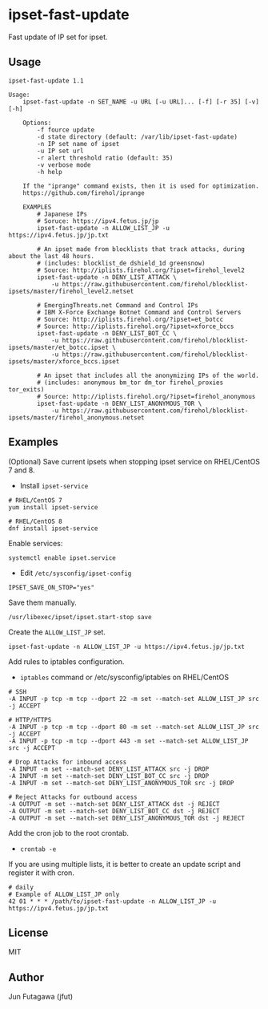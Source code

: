 # ipset-fast-update

Fast update of IP set for ipset.

## Usage

```
ipset-fast-update 1.1

Usage:
    ipset-fast-update -n SET_NAME -u URL [-u URL]... [-f] [-r 35] [-v] [-h]

    Options:
        -f fource update
        -d state directory (default: /var/lib/ipset-fast-update)
        -n IP set name of ipset
        -u IP set url
        -r alert threshold ratio (default: 35)
        -v verbose mode
        -h help

    If the "iprange" command exists, then it is used for optimization.
    https://github.com/firehol/iprange

    EXAMPLES
        # Japanese IPs
        # Soruce: https://ipv4.fetus.jp/jp
        ipset-fast-update -n ALLOW_LIST_JP -u https://ipv4.fetus.jp/jp.txt

        # An ipset made from blocklists that track attacks, during about the last 48 hours.
        # (includes: blocklist_de dshield_1d greensnow)
        # Source: http://iplists.firehol.org/?ipset=firehol_level2
        ipset-fast-update -n DENY_LIST_ATTACK \
            -u https://raw.githubusercontent.com/firehol/blocklist-ipsets/master/firehol_level2.netset

        # EmergingThreats.net Command and Control IPs
        # IBM X-Force Exchange Botnet Command and Control Servers
        # Source: http://iplists.firehol.org/?ipset=et_botcc
        # Source: http://iplists.firehol.org/?ipset=xforce_bccs
        ipset-fast-update -n DENY_LIST_BOT_CC \
            -u https://raw.githubusercontent.com/firehol/blocklist-ipsets/master/et_botcc.ipset \
            -u https://raw.githubusercontent.com/firehol/blocklist-ipsets/master/xforce_bccs.ipset

        # An ipset that includes all the anonymizing IPs of the world.
        # (includes: anonymous bm_tor dm_tor firehol_proxies tor_exits)
        # Source: http://iplists.firehol.org/?ipset=firehol_anonymous
        ipset-fast-update -n DENY_LIST_ANONYMOUS_TOR \
            -u https://raw.githubusercontent.com/firehol/blocklist-ipsets/master/firehol_anonymous.netset
```

## Examples

(Optional) Save current ipsets when stopping ipset service on RHEL/CentOS 7 and 8.

- Install `ipset-service`

```
# RHEL/CentOS 7
yum install ipset-service

# RHEL/CentOS 8
dnf install ipset-service
```

Enable services:

```
systemctl enable ipset.service
```

- Edit `/etc/sysconfig/ipset-config`

```
IPSET_SAVE_ON_STOP="yes"
```

Save them manually.

```
/usr/libexec/ipset/ipset.start-stop save
```

Create the `ALLOW_LIST_JP` set.

```
ipset-fast-update -n ALLOW_LIST_JP -u https://ipv4.fetus.jp/jp.txt
```

Add rules to iptables configuration.

- `iptables` command or /etc/sysconfig/iptables on RHEL/CentOS

```
# SSH
-A INPUT -p tcp -m tcp --dport 22 -m set --match-set ALLOW_LIST_JP src -j ACCEPT

# HTTP/HTTPS
-A INPUT -p tcp -m tcp --dport 80 -m set --match-set ALLOW_LIST_JP src -j ACCEPT
-A INPUT -p tcp -m tcp --dport 443 -m set --match-set ALLOW_LIST_JP src -j ACCEPT

# Drop Attacks for inbound access
-A INPUT -m set --match-set DENY_LIST_ATTACK src -j DROP
-A INPUT -m set --match-set DENY_LIST_BOT_CC src -j DROP
-A INPUT -m set --match-set DENY_LIST_ANONYMOUS_TOR src -j DROP

# Reject Attacks for outbound access
-A OUTPUT -m set --match-set DENY_LIST_ATTACK dst -j REJECT
-A OUTPUT -m set --match-set DENY_LIST_BOT_CC dst -j REJECT
-A OUTPUT -m set --match-set DENY_LIST_ANONYMOUS_TOR dst -j REJECT
```
Add the cron job to the root crontab.

- `crontab -e`

If you are using multiple lists, it is better to create an update script and register it with cron.

```
# daily
# Example of ALLOW_LIST_JP only
42 01 * * * /path/to/ipset-fast-update -n ALLOW_LIST_JP -u https://ipv4.fetus.jp/jp.txt
```

## License

MIT

## Author

Jun Futagawa (jfut)


